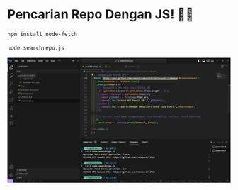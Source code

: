# Pencarian Repo Dengan JS! 🌱🤖

```bash
npm install node-fetch
```

```bash
node searchrepo.js
```

![Logo](https://github.com/rezapace/search-repo/blob/main/output.jpg?raw=true)
